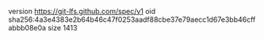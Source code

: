 version https://git-lfs.github.com/spec/v1
oid sha256:4a3e4383e2b64b46c47f0253aadf88cbe37e79aecc1d67e3bb46cffabbb08e0a
size 1413
